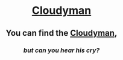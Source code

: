 <div align=center>

# [Cloudyman](https://cloudyman.itsacloudynight.com)

## **You can find the [Cloudyman](https://cloudyman.itsacloudynight.com),**

### _but can you hear his cry?_

</div>
